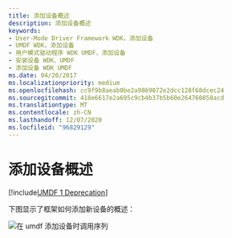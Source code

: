 ```yaml
---
title: 添加设备概述
description: 添加设备概述
keywords:
- User-Mode Driver Framework WDK，添加设备
- UMDF WDK，添加设备
- 用户模式驱动程序 WDK UMDF，添加设备
- 安装设备 WDK、UMDF
- 添加设备 WDK UMDF
ms.date: 04/20/2017
ms.localizationpriority: medium
ms.openlocfilehash: cc9f9b8aeab0be2a9869072e2dcc128f68dcec24
ms.sourcegitcommit: 418e6617e2a695c9cb4b37b5b60e264760858acd
ms.translationtype: MT
ms.contentlocale: zh-CN
ms.lasthandoff: 12/07/2020
ms.locfileid: "96829129"
---
```

# <a name="adding-a-device-overview"></a>添加设备概述


[!include[UMDF 1 Deprecation](../includes/umdf-1-deprecation.md)]

下图显示了框架如何添加新设备的概述：

![在 umdf 添加设备时调用序列](images/adddevice.gif)

 

 





